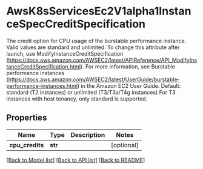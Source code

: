 # AwsK8sServicesEc2V1alpha1InstanceSpecCreditSpecification

The credit option for CPU usage of the burstable performance instance. Valid values are standard and unlimited. To change this attribute after launch, use ModifyInstanceCreditSpecification (https://docs.aws.amazon.com/AWSEC2/latest/APIReference/API_ModifyInstanceCreditSpecification.html). For more information, see Burstable performance instances (https://docs.aws.amazon.com/AWSEC2/latest/UserGuide/burstable-performance-instances.html) in the Amazon EC2 User Guide.   Default: standard (T2 instances) or unlimited (T3/T3a/T4g instances)   For T3 instances with host tenancy, only standard is supported.
## Properties
Name | Type | Description | Notes
------------ | ------------- | ------------- | -------------
**cpu_credits** | **str** |  | [optional] 

[[Back to Model list]](../README.md#documentation-for-models) [[Back to API list]](../README.md#documentation-for-api-endpoints) [[Back to README]](../README.md)


